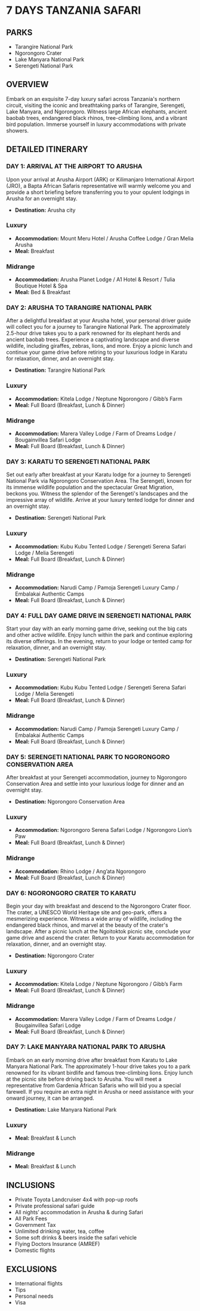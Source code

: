 # 7 DAYS TANZANIA SAFARI

## PARKS

- Tarangire National Park
- Ngorongoro Crater
- Lake Manyara National Park
- Serengeti National Park

## OVERVIEW

Embark on an exquisite 7-day luxury safari across Tanzania's northern circuit, visiting the iconic and breathtaking parks of Tarangire, Serengeti, Lake Manyara, and Ngorongoro. Witness large African elephants, ancient baobab trees, endangered black rhinos, tree-climbing lions, and a vibrant bird population. Immerse yourself in luxury accommodations with private showers.

## DETAILED ITINERARY

### DAY 1: ARRIVAL AT THE AIRPORT TO ARUSHA

Upon your arrival at Arusha Airport (ARK) or Kilimanjaro International Airport (JRO), a Bapta African Safaris representative will warmly welcome you and provide a short briefing before transferring you to your opulent lodgings in Arusha for an overnight stay.

- **Destination:** Arusha city
### Luxury
- **Accommodation:** Mount Meru Hotel / Arusha Coffee Lodge / Gran Melia Arusha
- **Meal:** Breakfast
### Midrange
- **Accommodation:** Arusha Planet Lodge / A1 Hotel & Resort / Tulia Boutique Hotel & Spa
- **Meal:** Bed & Breakfast

### DAY 2: ARUSHA TO TARANGIRE NATIONAL PARK

After a delightful breakfast at your Arusha hotel, your personal driver guide will collect you for a journey to Tarangire National Park. The approximately 2.5-hour drive takes you to a park renowned for its elephant herds and ancient baobab trees. Experience a captivating landscape and diverse wildlife, including giraffes, zebras, lions, and more. Enjoy a picnic lunch and continue your game drive before retiring to your luxurious lodge in Karatu for relaxation, dinner, and an overnight stay.

- **Destination:** Tarangire National Park
### Luxury
- **Accommodation:** Kitela Lodge / Neptune Ngorongoro / Gibb’s Farm
- **Meal:** Full Board (Breakfast, Lunch & Dinner)
### Midrange
- **Accommodation:** Marera Valley Lodge / Farm of Dreams Lodge / Bougainvillea Safari Lodge
- **Meal:** Full Board (Breakfast, Lunch & Dinner)

### DAY 3: KARATU TO SERENGETI NATIONAL PARK

Set out early after breakfast at your Karatu lodge for a journey to Serengeti National Park via Ngorongoro Conservation Area. The Serengeti, known for its immense wildlife population and the spectacular Great Migration, beckons you. Witness the splendor of the Serengeti's landscapes and the impressive array of wildlife. Arrive at your luxury tented lodge for dinner and an overnight stay.

- **Destination:** Serengeti National Park
### Luxury
- **Accommodation:** Kubu Kubu Tented Lodge / Serengeti Serena Safari Lodge / Melia Serengeti
- **Meal:** Full Board (Breakfast, Lunch & Dinner)
### Midrange
- **Accommodation:** Narudi Camp / Pamoja Serengeti Luxury Camp / Embalakai Authentic Camps
- **Meal:** Full Board (Breakfast, Lunch & Dinner)

### DAY 4: FULL DAY GAME DRIVE IN SERENGETI NATIONAL PARK

Start your day with an early morning game drive, seeking out the big cats and other active wildlife. Enjoy lunch within the park and continue exploring its diverse offerings. In the evening, return to your lodge or tented camp for relaxation, dinner, and an overnight stay.

- **Destination:** Serengeti National Park
### Luxury
- **Accommodation:** Kubu Kubu Tented Lodge / Serengeti Serena Safari Lodge / Melia Serengeti
- **Meal:** Full Board (Breakfast, Lunch & Dinner)
### Midrange
- **Accommodation:** Narudi Camp / Pamoja Serengeti Luxury Camp / Embalakai Authentic Camps
- **Meal:** Full Board (Breakfast, Lunch & Dinner)

### DAY 5: SERENGETI NATIONAL PARK TO NGORONGORO CONSERVATION AREA

After breakfast at your Serengeti accommodation, journey to Ngorongoro Conservation Area and settle into your luxurious lodge for dinner and an overnight stay.

- **Destination:** Ngorongoro Conservation Area
### Luxury
- **Accommodation:** Ngorongoro Serena Safari Lodge / Ngorongoro Lion’s Paw
- **Meal:** Full Board (Breakfast, Lunch & Dinner)
### Midrange
- **Accommodation:** Rhino Lodge / Ang’ata Ngorongoro
- **Meal:** Full Board (Breakfast, Lunch & Dinner)

### DAY 6: NGORONGORO CRATER TO KARATU

Begin your day with breakfast and descend to the Ngorongoro Crater floor. The crater, a UNESCO World Heritage site and geo-park, offers a mesmerizing experience. Witness a wide array of wildlife, including the endangered black rhinos, and marvel at the beauty of the crater's landscape. After a picnic lunch at the Ngoitoktok picnic site, conclude your game drive and ascend the crater. Return to your Karatu accommodation for relaxation, dinner, and an overnight stay.

- **Destination:** Ngorongoro Crater
### Luxury
- **Accommodation:** Kitela Lodge / Neptune Ngorongoro / Gibb’s Farm
- **Meal:** Full Board (Breakfast, Lunch & Dinner)
### Midrange
- **Accommodation:** Marera Valley Lodge / Farm of Dreams Lodge / Bougainvillea Safari Lodge
- **Meal:** Full Board (Breakfast, Lunch & Dinner)

### DAY 7: LAKE MANYARA NATIONAL PARK TO ARUSHA

Embark on an early morning drive after breakfast from Karatu to Lake Manyara National Park. The approximately 1-hour drive takes you to a park renowned for its vibrant birdlife and famous tree-climbing lions. Enjoy lunch at the picnic site before driving back to Arusha. You will meet a representative from Gardenia African Safaris who will bid you a special farewell. If you require an extra night in Arusha or need assistance with your onward journey, it can be arranged.

- **Destination:** Lake Manyara National Park
### Luxury
- **Meal:** Breakfast & Lunch
### Midrange
- **Meal:** Breakfast & Lunch

## INCLUSIONS

- Private Toyota Landcruiser 4x4 with pop-up roofs
- Private professional safari guide
- All nights’ accommodation in Arusha & during Safari
- All Park Fees
- Government Tax
- Unlimited drinking water, tea, coffee
- Some soft drinks & beers inside the safari vehicle
- Flying Doctors Insurance (AMREF)
- Domestic flights

## EXCLUSIONS

- International flights
- Tips
- Personal needs
- Visa
